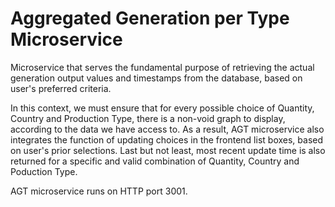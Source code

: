 # Aggregated Generation per Type Microservice

Microservice that serves the fundamental purpose of retrieving the actual generation output values and timestamps from the database, based on user's preferred criteria.

In this context, we must ensure that for every possible choice of Quantity, Country and Production Type, there is a non-void graph to display, according to the data we have access to. As a result, AGT microservice also integrates the function of updating choices in the frontend list boxes, based on user's prior selections. Last but not least, most recent update time is also returned for a specific and valid combination of Quantity, Country and Poduction Type.

AGT microservice runs on HTTP port 3001.

